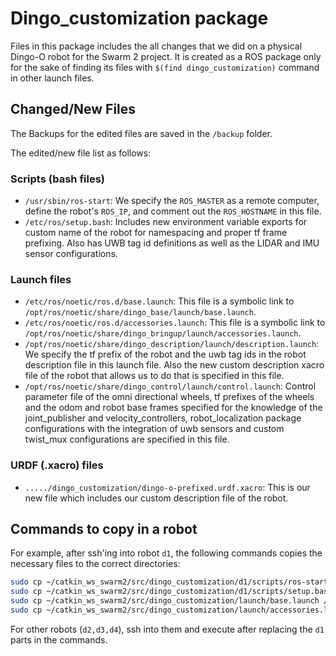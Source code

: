 # Dingo_customization package 
Files in this package includes the all changes that we did on a physical Dingo-O robot for the Swarm 2 project. It is created as a ROS package only for the sake of finding its files with `$(find dingo_customization)` command in other launch files.

## Changed/New Files

The Backups for the edited files are saved in the `/backup` folder.

The edited/new file list as follows:

### Scripts (bash files)

* `/usr/sbin/ros-start`: We specify the `ROS_MASTER` as a remote computer,  define the robot's `ROS_IP`, and comment out the `ROS_HOSTNAME` in this file.
* `/etc/ros/setup.bash`: Includes new environment variable exports for custom name of the robot for namespacing and proper tf frame prefixing. Also has UWB tag id definitions as well as the LIDAR and IMU sensor configurations.

### Launch files

* `/etc/ros/noetic/ros.d/base.launch`: This file is a symbolic link to `/opt/ros/noetic/share/dingo_base/launch/base.launch`.
* `/etc/ros/noetic/ros.d/accessories.launch`: This file is a symbolic link to `/opt/ros/noetic/share/dingo_bringup/launch/accessories.launch`.
* `/opt/ros/noetic/share/dingo_description/launch/description.launch`: We specify the tf prefix of the robot and the uwb tag ids in the robot description file in this launch file. Also the new custom description xacro file of the robot that allows us to do that is specified in this file.
* `/opt/ros/noetic/share/dingo_control/launch/control.launch`: Control parameter file of the omni directional wheels, tf prefixes of the wheels and the odom and robot base frames specified for the knowledge of the joint_publisher and velocity_controllers, robot_localization package configurations with the integration of uwb sensors and custom twist_mux configurations are specified in this file. 

### URDF (.xacro) files

* `...../dingo_customization/dingo-o-prefixed.urdf.xacro`: This is our new file which includes our custom description file of the robot.

<!-- ### Config (.yaml) files

* `...../dingo_customization/config/control_omni.yaml`
* `...../dingo_customization/config/robot_localization.yaml` -->

## Commands to copy in a robot

For example, after ssh'ing into robot `d1`, the following commands copies the necessary files to the correct directories:

```bash
sudo cp ~/catkin_ws_swarm2/src/dingo_customization/d1/scripts/ros-start /usr/sbin/
sudo cp ~/catkin_ws_swarm2/src/dingo_customization/d1/scripts/setup.bash /etc/ros/
sudo cp ~/catkin_ws_swarm2/src/dingo_customization/launch/base.launch /etc/ros/noetic/ros.d/
sudo cp ~/catkin_ws_swarm2/src/dingo_customization/launch/accessories.launch /etc/ros/noetic/ros.d/
```

For other robots (`d2,d3,d4`), ssh into them and execute after replacing the `d1` parts in the commands.
